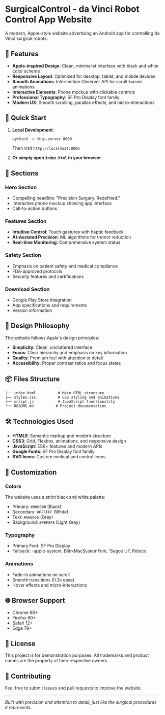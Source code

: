 # SurgicalControl - da Vinci Robot Control App Website

A modern, Apple-style website advertising an Android app for controlling da Vinci surgical robots.

## 🎯 Features

- **Apple-inspired Design**: Clean, minimalist interface with black and white color scheme
- **Responsive Layout**: Optimized for desktop, tablet, and mobile devices
- **Smooth Animations**: Intersection Observer API for scroll-based animations
- **Interactive Elements**: Phone mockup with clickable controls
- **Professional Typography**: SF Pro Display font family
- **Modern UX**: Smooth scrolling, parallax effects, and micro-interactions

## 🚀 Quick Start

1. **Local Development**:
   ```bash
   python3 -m http.server 8000
   ```
   Then visit `http://localhost:8000`

2. **Or simply open `index.html` in your browser**

## 📱 Sections

### Hero Section
- Compelling headline: "Precision Surgery. Redefined."
- Interactive phone mockup showing app interface
- Call-to-action buttons

### Features Section
- **Intuitive Control**: Touch gestures with haptic feedback
- **AI-Assisted Precision**: ML algorithms for tremor reduction
- **Real-time Monitoring**: Comprehensive system status

### Safety Section
- Emphasis on patient safety and medical compliance
- FDA-approved protocols
- Security features and certifications

### Download Section
- Google Play Store integration
- App specifications and requirements
- Version information

## 🎨 Design Philosophy

The website follows Apple's design principles:
- **Simplicity**: Clean, uncluttered interface
- **Focus**: Clear hierarchy and emphasis on key information
- **Quality**: Premium feel with attention to detail
- **Accessibility**: Proper contrast ratios and focus states

## 📦 Files Structure

```
├── index.html          # Main HTML structure
├── styles.css          # CSS styling and animations
├── script.js           # JavaScript functionality
└── README.md          # Project documentation
```

## 🛠️ Technologies Used

- **HTML5**: Semantic markup and modern structure
- **CSS3**: Grid, Flexbox, animations, and responsive design
- **JavaScript**: ES6+ features and modern APIs
- **Google Fonts**: SF Pro Display font family
- **SVG Icons**: Custom medical and control icons

## 🔧 Customization

### Colors
The website uses a strict black and white palette:
- Primary: `#000000` (Black)
- Secondary: `#FFFFFF` (White)
- Text: `#666666` (Gray)
- Background: `#F8F8F8` (Light Gray)

### Typography
- Primary Font: SF Pro Display
- Fallback: -apple-system, BlinkMacSystemFont, 'Segoe UI', Roboto

### Animations
- Fade-in animations on scroll
- Smooth transitions (0.3s ease)
- Hover effects and micro-interactions

## 🌐 Browser Support

- Chrome 60+
- Firefox 60+
- Safari 12+
- Edge 79+

## 📄 License

This project is for demonstration purposes. All trademarks and product names are the property of their respective owners.

## 🤝 Contributing

Feel free to submit issues and pull requests to improve the website.

---

*Built with precision and attention to detail, just like the surgical procedures it represents.*